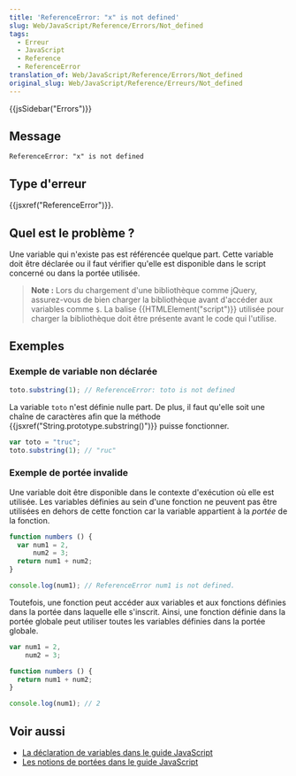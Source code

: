 ```yaml
---
title: 'ReferenceError: "x" is not defined'
slug: Web/JavaScript/Reference/Errors/Not_defined
tags:
  - Erreur
  - JavaScript
  - Reference
  - ReferenceError
translation_of: Web/JavaScript/Reference/Errors/Not_defined
original_slug: Web/JavaScript/Reference/Erreurs/Not_defined
---
```

{{jsSidebar("Errors")}}

## Message

```
ReferenceError: "x" is not defined
```

## Type d'erreur

{{jsxref("ReferenceError")}}.

## Quel est le problème ?

Une variable qui n'existe pas est référencée quelque part. Cette variable doit être déclarée ou il faut vérifier qu'elle est disponible dans le script concerné ou dans la portée utilisée.

> **Note :** Lors du chargement d'une bibliothèque comme jQuery, assurez-vous de bien charger la bibliothèque avant d'accéder aux variables comme `$`. La balise {{HTMLElement("script")}} utilisée pour charger la bibliothèque doit être présente avant le code qui l'utilise.

## Exemples

### Exemple de variable non déclarée

```js example-bad
toto.substring(1); // ReferenceError: toto is not defined
```

La variable `toto` n'est définie nulle part. De plus, il faut qu'elle soit une chaîne de caractères afin que la méthode {{jsxref("String.prototype.substring()")}} puisse fonctionner.

```js example-good
var toto = "truc";
toto.substring(1); // "ruc"
```

### Exemple de portée invalide

Une variable doit être disponible dans le contexte d'exécution où elle est utilisée. Les variables définies au sein d'une fonction ne peuvent pas être utilisées en dehors de cette fonction car la variable appartient à la _portée_ de la fonction.

```js example-bad
function numbers () {
  var num1 = 2,
      num2 = 3;
  return num1 + num2;
}

console.log(num1); // ReferenceError num1 is not defined.
```

Toutefois, une fonction peut accéder aux variables et aux fonctions définies dans la portée dans laquelle elle s'inscrit. Ainsi, une fonction définie dans la portée globale peut utiliser toutes les variables définies dans la portée globale.

```js example-good
var num1 = 2,
    num2 = 3;

function numbers () {
  return num1 + num2;
}

console.log(num1); // 2
```

## Voir aussi

- [La déclaration de variables dans le guide JavaScript](/fr/docs/Web/JavaScript/Guide/Types_et_grammaire#Déclaration_de_variables)
- [Les notions de portées dans le guide JavaScript](/fr/docs/Web/JavaScript/Guide/Fonctions#Portée_d'une_fonction)
